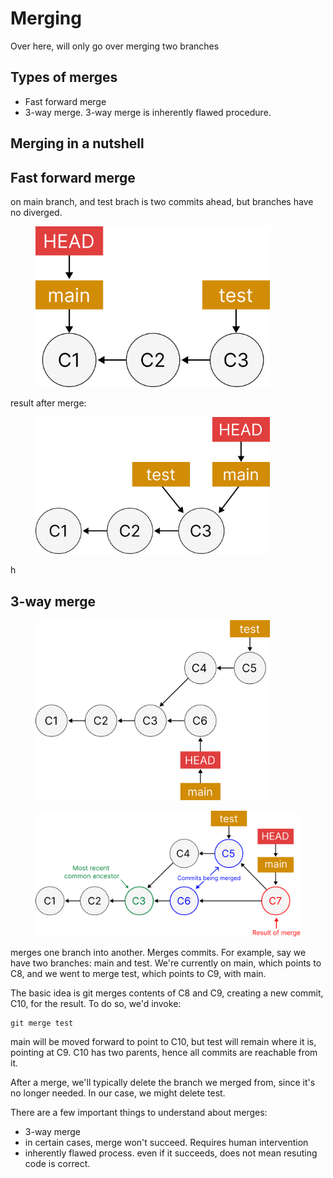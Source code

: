 # Merging

Over here, will only go over merging two branches

## Types of merges

* Fast forward merge
* 3-way merge. 3-way merge is inherently flawed procedure.&#x20;



## Merging in a nutshell

## Fast forward merge

on main branch, and test brach is two commits ahead, but branches have no diverged.&#x20;

<figure><img src="../../.gitbook/assets/Group 234 (1).png" alt="" width="375"><figcaption></figcaption></figure>







result after merge:

<figure><img src="../../.gitbook/assets/Group 235.png" alt="" width="375"><figcaption></figcaption></figure>



h

## 3-way merge

<figure><img src="../../.gitbook/assets/Group 236.png" alt="" width="375"><figcaption></figcaption></figure>



<figure><img src="../../.gitbook/assets/Group 242 (1) (1).png" alt="" width="563"><figcaption></figcaption></figure>

merges one branch into another. Merges commits. For example, say we have two branches: main and test. We're currently on main, which points to C8, and we went to merge test, which points to C9, with main.

The basic idea is git merges contents of C8 and C9, creating a new commit, C10, for the result.  To do so, we'd invoke:

```
git merge test
```

main will be moved forward to point to C10, but test will remain where it is, pointing at C9. C10 has two parents, hence all commits are reachable from it.&#x20;

After a merge, we'll typically delete the branch we merged from, since it's no longer needed. In our case, we might delete test.&#x20;

There are a few important things to understand about merges:

* 3-way merge
* in certain cases, merge won't succeed. Requires human intervention
* inherently flawed process. even if it succeeds, does not mean resuting code is correct.&#x20;

